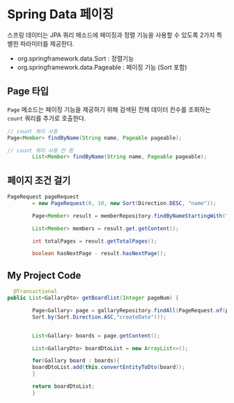 # Spring Data 페이징

스프링 데이터는 JPA 쿼리 메소드에 페이징과 정렬 기능을 사용할 수 있도록 2가지 특별한 파라미터를 제공한다.

- org.springframework.data.Sort : 정렬기능
- org.springframework.data.Pageable : 페이징 기능 (Sort 포함)

## Page 타입

`Page` 메소드는 페이징 기능을 제공하기 위해 검색된 전체 데이터 컨수를 조회하는 `count` 쿼리를 추가로 호출한다.

```java
// count 쿼리 사용
Page<Member> findByName(String name, Pageable pageable);

// count 쿼리 사용 안 함
        List<Member> findByName(String name, Pageable pageable);

```

## 페이지 조건 걸기
```java
PageRequest pageRequest
        = new PageRequest(0, 10, new Sort(Direction.DESC, "name"));

        Page<Member> result = memberRepository.findByNameStartingWith("김", PageRequest);

        List<Member> members = result.get.getContent();

        int totalPages = result.getTotalPages();

        boolean hasNextPage - result.hasNextPage();

```


## My Project Code

```java
  @Transactional
public List<GallaryDto> getBoardlist(Integer pageNum) {

        Page<Gallary> page = gallaryRepository.findAll(PageRequest.of(pageNum-1, PAGE_POST_COUNT,
        Sort.by(Sort.Direction.ASC,"createDate")));


        List<Gallary> boards = page.getContent();

        List<GallaryDto> boardDtoList = new ArrayList<>();

        for(Gallary board : boards){
        boardDtoList.add(this.convertEntityToDto(board));
        }

        return boardDtoList;
        }

```

